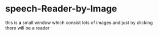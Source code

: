 # speech-Reader-by-Image
this is a small window which consist lots of images and  just by clicking there will be a reader 
